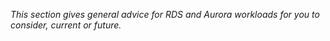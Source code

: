 *This section gives general advice for RDS and Aurora workloads for you to consider, current or future.*  